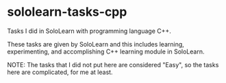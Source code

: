 # sololearn-tasks-cpp

Tasks I did in SoloLearn with programming language C++.

These tasks are given by SoloLearn and this includes learning, experimenting, and accomplishing C++ learning module in SoloLearn.

NOTE: The tasks that I did not put here are considered "Easy", so the tasks here are complicated, for me at least.
